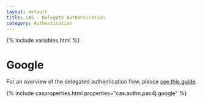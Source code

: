 ```yaml
---
layout: default
title: CAS - Delegate Authentication
category: Authentication
---
```


{% include variables.html %}

# Google

For an overview of the delegated authentication flow, please [see this guide](Delegate-Authentication.html).

{% include casproperties.html properties="cas.authn.pac4j.google" %}
